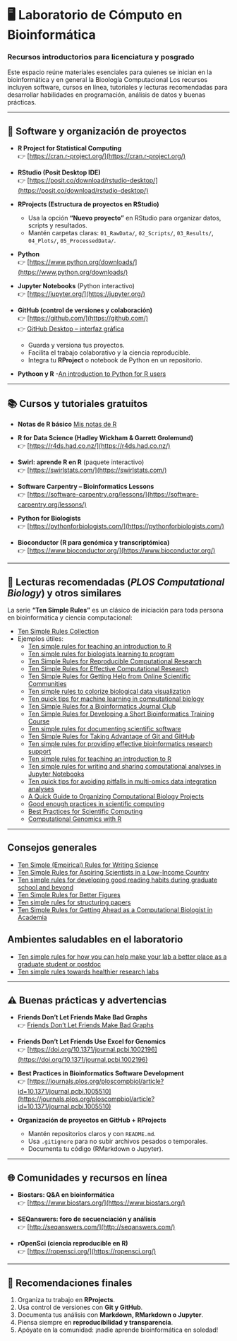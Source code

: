 # 🖥️ Laboratorio de Cómputo en Bioinformática  
### Recursos introductorios para licenciatura y posgrado

Este espacio reúne materiales esenciales para quienes se inician en la bioinformática y en general la Bioología Computacional 
Los recursos incluyen software, cursos en línea, tutoriales y lecturas recomendadas para desarrollar habilidades en programación, análisis de datos y buenas prácticas.

---

## 🚀 Software y organización de proyectos

- **R Project for Statistical Computing**  
  👉 [https://cran.r-project.org/](https://cran.r-project.org/)

- **RStudio (Posit Desktop IDE)**  
  👉 [https://posit.co/download/rstudio-desktop/](https://posit.co/download/rstudio-desktop/)

- **RProjects (Estructura de proyectos en RStudio)**  
  - Usa la opción **“Nuevo proyecto”** en RStudio para organizar datos, scripts y resultados.  
  - Mantén carpetas claras: `01_RawData/`, `02_Scripts/`, `03_Results/`, `04_Plots/`, `05_ProcessedData/`.

- **Python**  
  👉 [https://www.python.org/downloads/](https://www.python.org/downloads/)

- **Jupyter Notebooks** (Python interactivo)  
  👉 [https://jupyter.org/](https://jupyter.org/)

- **GitHub (control de versiones y colaboración)**  
  👉 [https://github.com/](https://github.com/)  
  👉 [GitHub Desktop – interfaz gráfica](https://desktop.github.com/)  
  - Guarda y versiona tus proyectos.  
  - Facilita el trabajo colaborativo y la ciencia reproducible.  
  - Integra tu **RProject** o notebook de Python en un repositorio.
- **Pythoon y R**
  -[An introduction to Python for R users](https://occasionaldivergences.com/posts/python-intro/)      

---

## 📚 Cursos y tutoriales gratuitos

-  **Notas de R básico**
    [Mis notas de R](https://robertoalvarezm.github.io/Bioinformatica_R_Basico_Notas/)
- **R for Data Science (Hadley Wickham & Garrett Grolemund)**  
  👉 [https://r4ds.had.co.nz/](https://r4ds.had.co.nz/)

- **Swirl: aprende R en R** (paquete interactivo)  
  👉 [https://swirlstats.com/](https://swirlstats.com/)

- **Software Carpentry – Bioinformatics Lessons**  
  👉 [https://software-carpentry.org/lessons/](https://software-carpentry.org/lessons/)

- **Python for Biologists**  
  👉 [https://pythonforbiologists.com/](https://pythonforbiologists.com/)

- **Bioconductor (R para genómica y transcriptómica)**  
  👉 [https://www.bioconductor.org/](https://www.bioconductor.org/)

---

## 📝 Lecturas recomendadas (*PLOS Computational Biology*)  y otros similares

La serie **“Ten Simple Rules”** es un clásico de iniciación para toda persona en bioinformática y ciencia computacional:  

- [Ten Simple Rules Collection](https://collections.plos.org/ten-simple-rules/)  
- Ejemplos útiles:
  - [Ten simple rules for teaching an introduction to R](https://journals.plos.org/ploscompbiol/article?id=10.1371/journal.pcbi.1012018)
  - [Ten simple rules for biologists learning to program](https://journals.plos.org/ploscompbiol/article?id=10.1371%2Fjournal.pcbi.1005871)
  - [Ten Simple Rules for Reproducible Computational Research](https://journals.plos.org/ploscompbiol/article?id=10.1371/journal.pcbi.1003285)  
  - [Ten Simple Rules for Effective Computational Research](https://journals.plos.org/ploscompbiol/article?id=10.1371/journal.pcbi.1003506)  
  - [Ten Simple Rules for Getting Help from Online Scientific Communities](https://journals.plos.org/ploscompbiol/article?id=10.1371/journal.pcbi.1002202)
  - [Ten simple rules to colorize biological data visualization](https://journals.plos.org/ploscompbiol/article?id=10.1371/journal.pcbi.1008259)
  - [Ten quick tips for machine learning in computational biology](https://biodatamining.biomedcentral.com/articles/10.1186/s13040-017-0155-3)
  - [Ten Simple Rules for a Bioinformatics Journal Club](https://journals.plos.org/ploscompbiol/article?id=10.1371/journal.pcbi.1004526)
  - [Ten Simple Rules for Developing a Short Bioinformatics Training Course](https://journals.plos.org/ploscompbiol/article?id=10.1371/journal.pcbi.1009218)
  - [Ten simple rules for documenting scientific software](https://journals.plos.org/ploscompbiol/article?id=10.1371/journal.pcbi.1006561)
  - [Ten Simple Rules for Taking Advantage of Git and GitHub](https://journals.plos.org/ploscompbiol/article?id=10.1371/journal.pcbi.1004947)
  - [Ten simple rules for providing effective bioinformatics research support](https://journals.plos.org/ploscompbiol/article?id=10.1371/journal.pcbi.1009218)
  - [Ten simple rules for teaching an introduction to R](https://journals.plos.org/ploscompbiol/article?id=10.1371/journal.pcbi.1012018)
  - [Ten simple rules for writing and sharing computational analyses in Jupyter Notebooks](https://journals.plos.org/ploscompbiol/article?id=10.1371/journal.pcbi.1007007)
  - [Ten quick tips for avoiding pitfalls in multi-omics data integration analyses](https://journals.plos.org/ploscompbiol/article?id=10.1371/journal.pcbi.1011224)
  - [A Quick Guide to Organizing Computational Biology Projects](https://journals.plos.org/ploscompbiol/article?id=10.1371%2Fjournal.pcbi.1000424)
  - [Good enough practices in scientific computing](https://journals.plos.org/ploscompbiol/article?id=10.1371%2Fjournal.pcbi.1005510)
  - [Best Practices for Scientific Computing](https://journals.plos.org/plosbiology/article?id=10.1371%2Fjournal.pbio.1001745)
  - [Computational Genomics with R](https://compgenomr.github.io/book/)

---
## Consejos generales

  -  [Ten Simple (Empirical) Rules for Writing Science](https://journals.plos.org/ploscompbiol/article?id=10.1371/journal.pcbi.1004205)
  -  [Ten Simple Rules for Aspiring Scientists in a Low-Income Country](https://journals.plos.org/ploscompbiol/article?id=10.1371/journal.pcbi.1000024)
  -  [Ten simple rules for developing good reading habits during graduate school and beyond](https://journals.plos.org/ploscompbiol/article?id=10.1371/journal.pcbi.1006467)
  -  [Ten Simple Rules for Better Figures](https://journals.plos.org/ploscompbiol/article?id=10.1371/journal.pcbi.1003833)
  -  [Ten simple rules for structuring papers](https://journals.plos.org/ploscompbiol/article?id=10.1371/journal.pcbi.1005619)
  -  [Ten Simple Rules for Getting Ahead as a Computational Biologist in Academia ](https://journals.plos.org/ploscompbiol/article?id=10.1371/journal.pcbi.1006561)
  
## Ambientes saludables en el laboratorio

  -  [Ten simple rules for how you can help make your lab a better place as a graduate student or postdoc](https://journals.plos.org/ploscompbiol/article?id=10.1371/journal.pcbi.1010673)
  -  [Ten simple rules towards healthier research labs](https://journals.plos.org/ploscompbiol/article?id=10.1371/journal.pcbi.1006914)
  
---
## ⚠️ Buenas prácticas y advertencias  

- **Friends Don’t Let Friends Make Bad Graphs**  
  👉 [Friends Don’t Let Friends Make Bad Graphs](https://github.com/cxli233/FriendsDontLetFriends)

- **Friends Don’t Let Friends Use Excel for Genomics**  
  👉 [https://doi.org/10.1371/journal.pcbi.1002196](https://doi.org/10.1371/journal.pcbi.1002196)

- **Best Practices in Bioinformatics Software Development**  
  👉 [https://journals.plos.org/ploscompbiol/article?id=10.1371/journal.pcbi.1005510](https://journals.plos.org/ploscompbiol/article?id=10.1371/journal.pcbi.1005510)

- **Organización de proyectos en GitHub + RProjects**  
  - Mantén repositorios claros y con `README.md`.  
  - Usa `.gitignore` para no subir archivos pesados o temporales.  
  - Documenta tu código (RMarkdown o Jupyter).  

---

## 🌐 Comunidades y recursos en línea

- **Biostars: Q&A en bioinformática**  
  👉 [https://www.biostars.org/](https://www.biostars.org/)

- **SEQanswers: foro de secuenciación y análisis**  
  👉 [http://seqanswers.com/](http://seqanswers.com/)

- **rOpenSci (ciencia reproducible en R)**  
  👉 [https://ropensci.org/](https://ropensci.org/)

---

## 📌 Recomendaciones finales

1. Organiza tu trabajo en **RProjects**.  
2. Usa control de versiones con **Git y GitHub**.  
3. Documenta tus análisis con **Markdown, RMarkdown o Jupyter**.  
4. Piensa siempre en **reproducibilidad y transparencia**.  
5. Apóyate en la comunidad: ¡nadie aprende bioinformática en soledad!  
